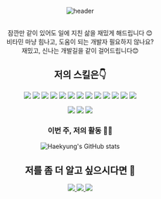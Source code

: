 <div align="center">

![header](https://capsule-render.vercel.app/api?type=waving&color=auto&height=300&section=header&text=💊비타민같은%20개발자💊&fontSize=65&animation=fadeIn&fontAlignY=38&desc=Hello%20저는%20내복약%20성해경%20입니다&descAlignY=51&descAlign=62)

<br />
<div>
잠깐만 같이 있어도 일에 지친 삶을 재밌게 해드립니다 😊
<br />
비타민 마냥 힘나고, 도움이 되는 개발자 필요하지 않나요?
<br />
재밌고, 신나는 개발길을 같이 걸어드립니다😊
</div>

## 저의 스킬은👇

<!-- HTML, CSS, Javascript -->
<!-- nodejs, typrscript, express, python -->
<!-- react, reactnative, android, androidstudio, expo -->
<!-- mysql, AWS  -->

<img src="https://img.shields.io/badge/HTML5-E34F26?style=for-the-badge&logo=HTML5&logoColor=white"> <img src="https://img.shields.io/badge/CSS3-1572B6?style=for-the-badge&logo=CSS3&logoColor=white"> <img src="https://img.shields.io/badge/JavaScript-F7DF1E?style=for-the-badge&logo=JavaScript&logoColor=white">
<img src="https://img.shields.io/badge/node.js-339933?style=for-the-badge&logo=node.js&logoColor=white"> <img src="https://img.shields.io/badge/typescript-3178C6?style=for-the-badge&logo=typescript&logoColor=white"> <img src="https://img.shields.io/badge/express-000000?style=for-the-badge&logo=express&logoColor=white"> <img src="https://img.shields.io/badge/python-3776AB?style=for-the-badge&logo=python&logoColor=white">
<img src="https://img.shields.io/badge/react-61DAFB?style=for-the-badge&logo=react&logoColor=white"> <img src="https://img.shields.io/badge/android-3DDC84?style=for-the-badge&logo=android&logoColor=white"/> <img src="https://img.shields.io/badge/androidstudio-3DDC84?style=for-the-badge&logo=androidstudio&logoColor=white"/> <img src="https://img.shields.io/badge/expo-000020?style=for-the-badge&logo=expo&logoColor=white"/>
<img src="https://img.shields.io/badge/mysql-4479A1?style=for-the-badge&logo=mysql&logoColor=white"/> <img src="https://img.shields.io/badge/aws-232F3E?style=for-the-badge&logo=Amazon aws&logoColor=white">

<!-- git, github  -->

<img src="https://img.shields.io/badge/git-F05032?style=for-the-badge&logo=git&logoColor=white"/> <img src="https://img.shields.io/badge/github-181717?style=for-the-badge&logo=github&logoColor=white"/> <img src="https://img.shields.io/badge/notion-000000?style=for-the-badge&logo=notion&logoColor=white"/>

### 이번 주, 저의 활동 👩‍💻

![Haekyung's GitHub stats](https://github-readme-stats.vercel.app/api?username=HaekyungS&show_icons=true&theme=blueberry)

## 저를 좀 더 알고 싶으시다면 🙌

<!-- instagram, notion, gmail -->
<a href="https://www.instagram.com/dailyy_hae/" target="_blank">
<img src="https://img.shields.io/badge/dailyy_hae-E4405F?style=for-the-badge&logo=instagram&logoColor=white"/>
</a> <a href="https://www.notion.so/84bc98cd8aab40c4b53304326b8515de?pvs=4" target="_blank">
<img src="https://img.shields.io/badge/Blog-000000?style=for-the-badge&logo=notion&logoColor=white"/>
</a> <img src="https://img.shields.io/badge/haekyungs95@gmail.com-EA4335?style=for-the-badge&logo=gmail&logoColor=white"/>

</div>

